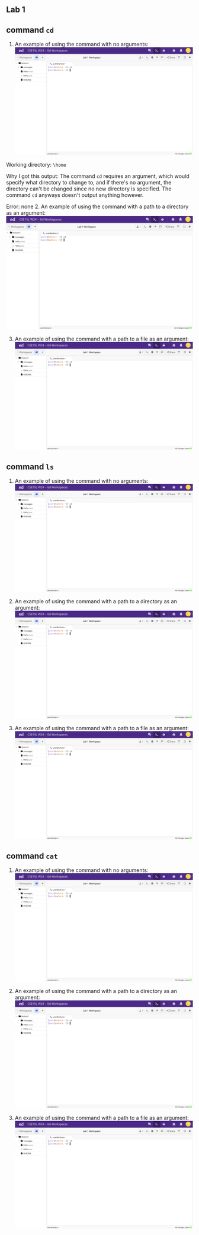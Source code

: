 Lab 1
---	
## command `cd`
1. An example of using the command with no arguments:![Image](cd_Example1.png)

Working directory: `\home`

Why I got this output: The command `cd` requires an argument, which would specify what directory to change to, and if there's no argument, the directory can't be changed since no new directory is specified. The command `cd` anyways doesn't output anything however. 

Error: none
2. An example of using the command with a path to a directory as an argument:![Image](cd_Example1.png)

3. An example of using the command with a path to a file as an argument:![Image](cd_Example1.png)

## command `ls`
1. An example of using the command with no arguments:![Image](cd_Example1.png)

2. An example of using the command with a path to a directory as an argument:![Image](cd_Example1.png)

3. An example of using the command with a path to a file as an argument:![Image](cd_Example1.png)

## command `cat`
1. An example of using the command with no arguments:![Image](cd_Example1.png)

2. An example of using the command with a path to a directory as an argument:![Image](cd_Example1.png)

3. An example of using the command with a path to a file as an argument:![Image](cd_Example1.png)
